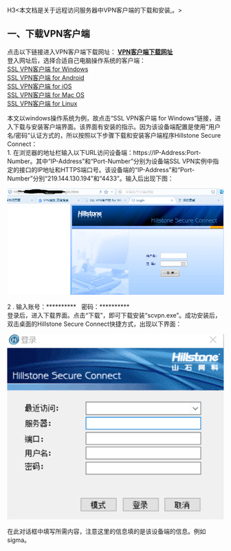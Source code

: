 H3<本文档是关于远程访问服务器中VPN客户端的下载和安装,。><br>

## 一、下载VPN客户端

点击以下链接进入VPN客户端下载网址：
[**VPN客户端下载网址**](http://docs.hillstonenet.com/cn/Content/7_VPN/SSL_VPN.html)<br>
登入网址后，选择合适自己电脑操作系统的客户端：<br>
[SSL VPN客户端 for Windows](http://docs.hillstonenet.com/cn/Content/7_VPN/SSL_VPN_Client.htm)<br>
[SSL VPN客户端 for Android](http://docs.hillstonenet.com/cn/Content/7_VPN/SSL_VPN_Client_A.htm)<br>
[SSL VPN客户端 for iOS](http://docs.hillstonenet.com/cn/Content/7_VPN/SSL_VPN_Client_I.htm)<br>
[SSL VPN客户端 for Mac OS](http://docs.hillstonenet.com/cn/Content/7_VPN/SSL_VPN_Client_M.htm)<br>
[SSL VPN客户端 for Linux](http://docs.hillstonenet.com/cn/Content/7_VPN/SSL_VPN_Client_L.htm)<br>
<p>本文以windows操作系统为例，故点击“SSL VPN客户端 for Windows”链接，进入下载与安装客户端界面。该界面有安装的指示。因为该设备端配置是使用“用户名/密码”认证方式的，所以按照以下步骤下载和安装客户端程序Hillstone Secure Connect：<br>
1. 在浏览器的地址栏输入以下URL访问设备端：https://IP-Address:Port-Number。其中“IP-Address”和“Port-Number”分别为设备端SSL VPN实例中指定的接口的IP地址和HTTPS端口号。该设备端的“IP-Address”和“Port-Number”分别“219.144.130.194”和“4433”。输入后出现下图：
   
![](images/VPN1.png)

2
. 输入账号：**********
   密码：**********
<br>登录后，进入下载界面。点击“下载”，即可下载安装“scvpn.exe”。成功安装后，双击桌面的Hillstone Secure Connect快捷方式，出现以下界面：

![](images/hillstone.png)

在此对话框中填写所需内容，注意这里的信息填的是该设备端的信息。例如sigma。




